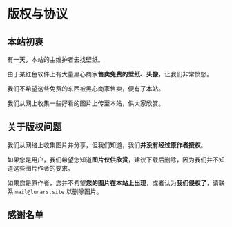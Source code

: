 # 版权与协议

## 本站初衷
有一天，本站的主维护者去找壁纸。

由于某红色软件上有大量黑心商家**售卖免费的壁纸、头像**，让我们非常愤怒。

我们不希望这些免费的东西被黑心商家售卖，便有了本站。

我们从网上收集一些好看的图片上传至本站，供大家欣赏。


## 关于版权问题
 
我们从网络上收集图片并分享，但我们知道，我们**并没有经过原作者授权**。

如果您是用户，我们希望您知道**图片仅供欣赏**，建议下载后删除，因为我们并不知道这些图片作者的要求。

如果您是原作者，您并不希望**您的图片在本站上出现**，或者认为**我们侵权了**，请联系 ```mail@lunars.site``` 以删除图片。

## 感谢名单

<script setup>
import { VPTeamMembers } from 'vitepress/theme'

const members = [
  {
    avatar: 'https://gcore.jsdelivr.net/gh/silvaire-qwq/silvaire-qwq@new/avatar.png',
    name: 'silvaire-qwq',
    title: '主维护者',
    links: [
      { icon: 'github', link: 'https://github.com/silvaire-qwq' },
    ]
  }
]
</script>

<VPTeamMembers size="small" :members="members" />